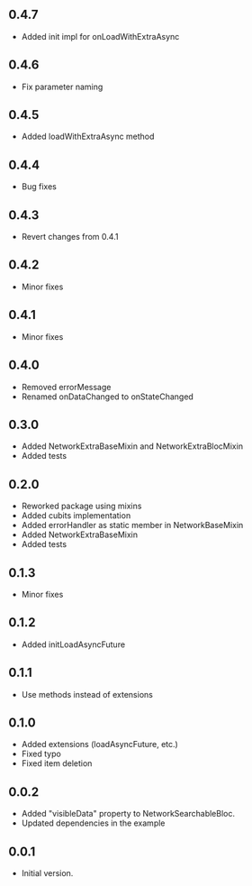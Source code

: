 ## 0.4.7

- Added init impl for onLoadWithExtraAsync

## 0.4.6

- Fix parameter naming

## 0.4.5

- Added loadWithExtraAsync method

## 0.4.4

- Bug fixes

## 0.4.3

- Revert changes from 0.4.1

## 0.4.2

- Minor fixes

## 0.4.1

- Minor fixes

## 0.4.0

- Removed errorMessage
- Renamed onDataChanged to onStateChanged

## 0.3.0

- Added NetworkExtraBaseMixin and NetworkExtraBlocMixin
- Added tests

## 0.2.0

- Reworked package using mixins
- Added cubits implementation
- Added errorHandler as static member in NetworkBaseMixin
- Added NetworkExtraBaseMixin
- Added tests

## 0.1.3

- Minor fixes

## 0.1.2

- Added initLoadAsyncFuture

## 0.1.1

- Use methods instead of extensions

## 0.1.0

- Added extensions (loadAsyncFuture, etc.)
- Fixed typo
- Fixed item deletion 


## 0.0.2

- Added "visibleData" property to NetworkSearchableBloc.
- Updated dependencies in the example

## 0.0.1

- Initial version.